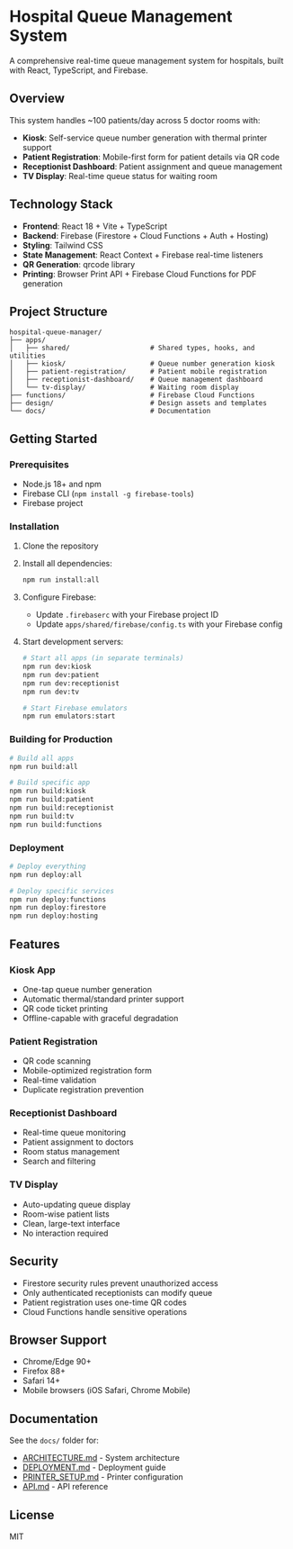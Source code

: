 # Hospital Queue Management System

A comprehensive real-time queue management system for hospitals, built with React, TypeScript, and Firebase.

## Overview

This system handles ~100 patients/day across 5 doctor rooms with:
- **Kiosk**: Self-service queue number generation with thermal printer support
- **Patient Registration**: Mobile-first form for patient details via QR code
- **Receptionist Dashboard**: Patient assignment and queue management
- **TV Display**: Real-time queue status for waiting room

## Technology Stack

- **Frontend**: React 18 + Vite + TypeScript
- **Backend**: Firebase (Firestore + Cloud Functions + Auth + Hosting)
- **Styling**: Tailwind CSS
- **State Management**: React Context + Firebase real-time listeners
- **QR Generation**: qrcode library
- **Printing**: Browser Print API + Firebase Cloud Functions for PDF generation

## Project Structure

```
hospital-queue-manager/
├── apps/
│   ├── shared/                    # Shared types, hooks, and utilities
│   ├── kiosk/                     # Queue number generation kiosk
│   ├── patient-registration/      # Patient mobile registration
│   ├── receptionist-dashboard/    # Queue management dashboard
│   └── tv-display/                # Waiting room display
├── functions/                     # Firebase Cloud Functions
├── design/                        # Design assets and templates
└── docs/                          # Documentation
```

## Getting Started

### Prerequisites

- Node.js 18+ and npm
- Firebase CLI (`npm install -g firebase-tools`)
- Firebase project

### Installation

1. Clone the repository
2. Install all dependencies:
   ```bash
   npm run install:all
   ```

3. Configure Firebase:
   - Update `.firebaserc` with your Firebase project ID
   - Update `apps/shared/firebase/config.ts` with your Firebase config

4. Start development servers:
   ```bash
   # Start all apps (in separate terminals)
   npm run dev:kiosk
   npm run dev:patient
   npm run dev:receptionist
   npm run dev:tv

   # Start Firebase emulators
   npm run emulators:start
   ```

### Building for Production

```bash
# Build all apps
npm run build:all

# Build specific app
npm run build:kiosk
npm run build:patient
npm run build:receptionist
npm run build:tv
npm run build:functions
```

### Deployment

```bash
# Deploy everything
npm run deploy:all

# Deploy specific services
npm run deploy:functions
npm run deploy:firestore
npm run deploy:hosting
```

## Features

### Kiosk App
- One-tap queue number generation
- Automatic thermal/standard printer support
- QR code ticket printing
- Offline-capable with graceful degradation

### Patient Registration
- QR code scanning
- Mobile-optimized registration form
- Real-time validation
- Duplicate registration prevention

### Receptionist Dashboard
- Real-time queue monitoring
- Patient assignment to doctors
- Room status management
- Search and filtering

### TV Display
- Auto-updating queue display
- Room-wise patient lists
- Clean, large-text interface
- No interaction required

## Security

- Firestore security rules prevent unauthorized access
- Only authenticated receptionists can modify queue
- Patient registration uses one-time QR codes
- Cloud Functions handle sensitive operations

## Browser Support

- Chrome/Edge 90+
- Firefox 88+
- Safari 14+
- Mobile browsers (iOS Safari, Chrome Mobile)

## Documentation

See the `docs/` folder for:
- [ARCHITECTURE.md](docs/ARCHITECTURE.md) - System architecture
- [DEPLOYMENT.md](docs/DEPLOYMENT.md) - Deployment guide
- [PRINTER_SETUP.md](docs/PRINTER_SETUP.md) - Printer configuration
- [API.md](docs/API.md) - API reference

## License

MIT
